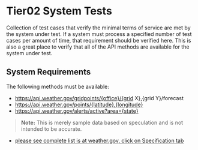 # Tier02 System Tests

Collection of test cases that verify the minimal terms of service are met by the system under test.  If a system must
process a specified number of test cases per amount of time, that requirement should be verified here.  This is also a
great place to verify that all of the API methods are available for the system under test.


## System Requirements

The following methods must be available:

* https://api.weather.gov/gridpoints/{office}/{grid X},{grid Y}/forecast
* https://api.weather.gov/points/{latitude},{longitude}
* https://api.weather.gov/alerts/active?area={state}

> **Note:** This is merely sample data based on speculation and is not intended to be accurate.

* [please see complete list is at weather.gov, click on Specification tab](https://www.weather.gov/documentation/services-web-api)

